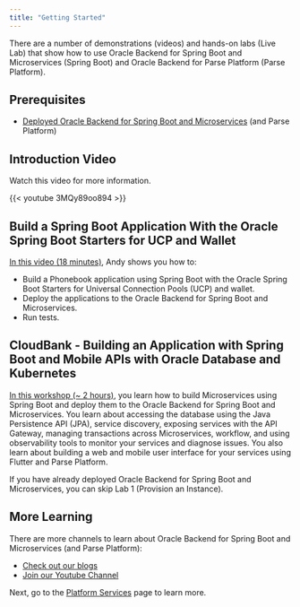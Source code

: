```yaml
---
title: "Getting Started"
---
```


There are a number of demonstrations (videos) and hands-on labs (Live Lab) that show how to use Oracle Backend for Spring Boot and Microservices (Spring Boot) and
Oracle Backend for Parse Platform (Parse Platform).

## Prerequisites

* [Deployed Oracle Backend for Spring Boot and Microservices](../setup/) (and Parse Platform)

## Introduction Video

Watch this video for more information.

{{< youtube 3MQy89oo894 >}}

## Build a Spring Boot Application With the Oracle Spring Boot Starters for UCP and Wallet

[In this video (18 minutes)](https://youtu.be/T2Y21sk_Wzs), Andy shows you how to:

* Build a Phonebook application using Spring Boot with the Oracle Spring Boot Starters for Universal Connection Pools (UCP) and wallet.
* Deploy the applications to the Oracle Backend for Spring Boot and Microservices.
* Run tests.

## CloudBank - Building an Application with Spring Boot and Mobile APIs with Oracle Database and Kubernetes

[In this workshop (~ 2 hours)](https://bit.ly/CloudBankOnOBaaS), you learn how to build Microservices using Spring Boot and deploy
them to the Oracle Backend for Spring Boot and Microservices. You learn about accessing the database using the Java Persistence API (JPA), service
discovery, exposing services with the API Gateway, managing transactions across Microservices, workflow, and using observability tools
to monitor your services and diagnose issues. You also learn about building a web and mobile user interface for your services using
Flutter and Parse Platform.

If you have already deployed Oracle Backend for Spring Boot and Microservices, you can skip Lab 1 (Provision an Instance).

## More Learning

There are more channels to learn about Oracle Backend for Spring Boot and Microservices (and Parse Platform):

* [Check out our blogs](../blogs/)
* [Join our Youtube Channel](https://bit.ly/convergeddatabase)

Next, go to the [Platform Services](../platform/) page to learn more.
